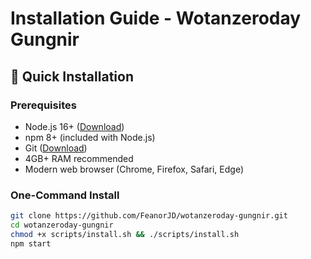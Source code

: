 # Installation Guide - Wotanzeroday Gungnir

## 🏹 Quick Installation

### Prerequisites
- Node.js 16+ ([Download](https://nodejs.org/))
- npm 8+ (included with Node.js)
- Git ([Download](https://git-scm.com/))
- 4GB+ RAM recommended
- Modern web browser (Chrome, Firefox, Safari, Edge)

### One-Command Install

```bash
git clone https://github.com/FeanorJD/wotanzeroday-gungnir.git
cd wotanzeroday-gungnir
chmod +x scripts/install.sh && ./scripts/install.sh
npm start
